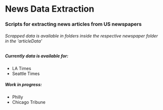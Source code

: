 # News Data Extraction
### Scripts for extracting news articles from US newspapers

###### Scrapped data is available in folders inside the respective newspaper folder in the 'articleData'

##### Currently data is available for:
- LA Times
- Seattle Times

##### Work in progress:
- Philly
- Chicago Tribune
